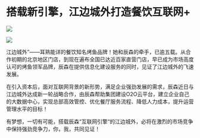 # 搭载新引擎，江边城外打造餐饮互联网+

![](http://www.choicesoft.com.cn/UploadFile/201614112841846.jpg)

![](http://www.choicesoft.com.cn/UploadFile/20161411295523.jpg)

江边城外”——耳熟能详的餐饮知名烤鱼品牌！她和辰森的牵手，已逾五载。从合作初期的北京地区门店，到现在遍布全国已达近百家直营门店，早已成为市场高度认可的烤鱼领军品牌，辰森在提供信息化建设服务的同时，见证了江边城外的飞速发展。

在引入资本后，面对互联网背景的新形势，满足企业强劲发展的需求，辰森近日与江边城外达成新一轮战略合作，由辰森帮助集团建设O2O云平台，建立企业自己的大数据中心，实现总部高效管控、优化餐厅服务流程、降低人力成本，提升运营管理水平的目标！

有梦想，一切有可能，搭载辰森“互联网引擎“的江边城外，必将在激烈的市场竞争中保持强劲竞争力，你，我，共同见证！







